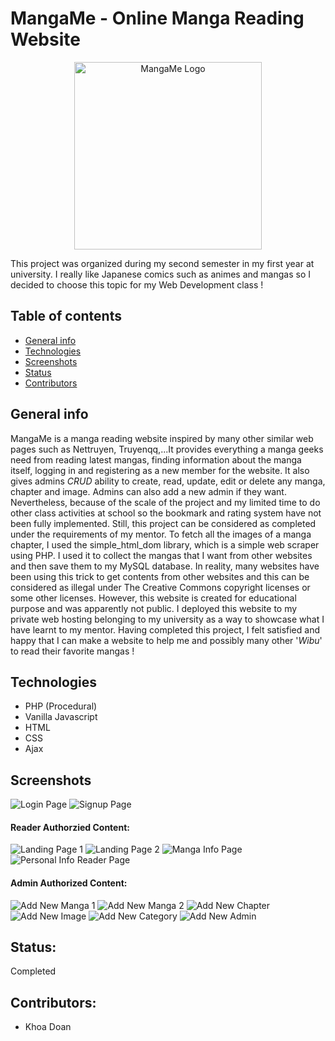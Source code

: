 # MangaMe - Online Manga Reading Website
<p align="center">
  <img src="https://github.com/DNT-Khoa/MangaMe-Web-Development-Project/blob/master/img/MangaMe-logo.png" width="300" title="MangaMe Logo">
</p>
This project was organized during my second semester in my first year at university. I really like Japanese comics such as animes and mangas so I decided to choose this topic for my Web Development class !

## Table of contents
* [General info](#general-info)
* [Technologies](#technologies)
* [Screenshots](#screenshots)
* [Status](#status)
* [Contributors](#contributors)

## General info
MangaMe is a manga reading website inspired by many other similar web pages such as Nettruyen, Truyenqq,...It provides everything a manga geeks need from reading latest mangas, finding information about the manga itself, logging in and registering as a new member for the website. It also gives admins *CRUD* ability to create, read, update, edit or delete any manga, chapter and image. Admins can also add a new admin if they want. Nevertheless, because of the scale of the project and my limited time to do other class activities at school so the bookmark and rating system have not been fully implemented. Still, this project can be considered as completed under the requirements of my mentor. To fetch all the images of a manga chapter, I used the simple_html_dom library, which is a simple web scraper using PHP. I used it to collect the mangas that I want from other websites and then save them to my MySQL database. In reality, many websites have been using this trick to get contents from other websites and this can be considered as illegal under The Creative Commons copyright licenses or some other licenses. However, this website is created for educational purpose and was apparently not public. I deployed this website to my private web hosting belonging to my university as a way to showcase what I have learnt to my mentor. Having completed this project, I felt satisfied and happy that I can make a website to help me and possibly many other '*Wibu*' to read their favorite mangas !

## Technologies
- PHP (Procedural)
- Vanilla Javascript
- HTML
- CSS
- Ajax 

## Screenshots
![Login Page](https://github.com/DNT-Khoa/MangaMe-Web-Development-Project/blob/master/img/Login%20Page.PNG)
![Signup Page](https://github.com/DNT-Khoa/MangaMe-Web-Development-Project/blob/master/img/Sign%20Up%20Page.PNG)

#### Reader Authorzied Content:

![Landing Page 1](https://github.com/DNT-Khoa/MangaMe-Web-Development-Project/blob/master/img/Landing%20Page.PNG)
![Landing Page 2](https://github.com/DNT-Khoa/MangaMe-Web-Development-Project/blob/master/img/Landing%20Page%202.PNG)
![Manga Info Page](https://github.com/DNT-Khoa/MangaMe-Web-Development-Project/blob/master/img/Manga%20Info%20Page.PNG)
![Personal Info Reader Page](https://github.com/DNT-Khoa/MangaMe-Web-Development-Project/blob/master/img/Personal%20Info%20Reader.PNG)


#### Admin Authorized Content:


![Add New Manga 1](https://github.com/DNT-Khoa/MangaMe-Web-Development-Project/blob/master/img/Add%20Manga%20Page%201.PNG)
![Add New Manga 2](https://github.com/DNT-Khoa/MangaMe-Web-Development-Project/blob/master/img/Add%20Manga%20Page%202.PNG)
![Add New Chapter](https://github.com/DNT-Khoa/MangaMe-Web-Development-Project/blob/master/img/Add%20Chapter.PNG)
![Add New Image](https://github.com/DNT-Khoa/MangaMe-Web-Development-Project/blob/master/img/Add%20Image.PNG)
![Add New Category](https://github.com/DNT-Khoa/MangaMe-Web-Development-Project/blob/master/img/Add%20Category.PNG)
![Add New Admin](https://github.com/DNT-Khoa/MangaMe-Web-Development-Project/blob/master/img/Add%20New%20Admin.PNG)

## Status: 
Completed

## Contributors:
- Khoa Doan
